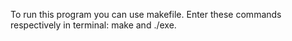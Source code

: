 To run this program you can use makefile. Enter these commands respectively in terminal: make and ./exe.
